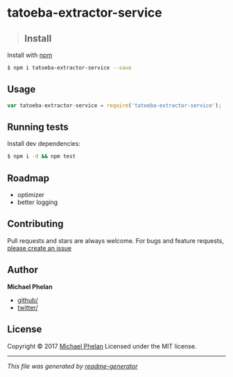 # tatoeba-extractor-service

> ## Install

Install with [npm](https://www.npmjs.com/)

```sh
$ npm i tatoeba-extractor-service --save
```

## Usage

```js
var tatoeba-extractor-service = require('tatoeba-extractor-service');
```

## Running tests

Install dev dependencies:

```sh
$ npm i -d && npm test
```

## Roadmap
 - optimizer
 - better logging

## Contributing

Pull requests and stars are always welcome. For bugs and feature requests, [please create an issue](https://github.com/phelanma/tatoeba-extractor-service/issues)

## Author

**Michael Phelan**

* [github/](https://github.com/)
* [twitter/](http://twitter.com/)

## License

Copyright © 2017 [Michael Phelan](https://github.com/phelanma/)
Licensed under the MIT license.

***

_This file was generated by [readme-generator](https://github.com/jonschlinkert/readme-generator)_
